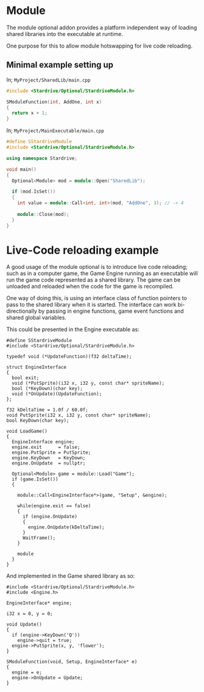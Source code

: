 Module
======

The module optional addon provides a platform independent way of loading shared libraries into the executable at runtime. 

One purpose for this to allow module hotswapping for live code reloading.

Minimal example setting up
--------------------------

In; `MyProject/SharedLib/main.cpp`

```cpp
#include <Stardrive/Optional/StardriveModule.h>

SModuleFunction(int, AddOne, int x)
{
  return x + 1;
}
```

In; `MyProject/MainExecutable/main.cpp`

```cpp
#define SStardriveModule
#include <Stardrive/Optional/StardriveModule.h>

using namespace Stardrive;

void main()
{
  Optional<Module> mod = module::Open("SharedLib");

  if (mod.IsSet())
  {
    int value = module::Call<int, int>(mod, "AddOne", 3); // -> 4
    
    module::Close(mod);
  }
}

```


Live-Code reloading example
===========================

A good usage of the module optional is to introduce live code reloading; such as in a computer game, the Game Engine running as an executable will run the game code represented as a shared library. The game can be unloaded and reloaded when the code for the game is recompiled.

One way of doing this, is using an interface class of function pointers to pass to the shared library when it is started. The interface can work bi-directionally by passing in engine functions, game event functions and shared global variables.

This could be presented in the Engine executable as:

```
#define SStardriveModule
#include <Stardrive/Optional/StardriveModule.h>

typedef void (*UpdateFunction)(f32 deltaTime);

struct EngineInterface
{
  bool exit;
  void (*PutSprite)(i32 x, i32 y, const char* spriteName);
  bool (*KeyDown)(char key);
  void (*OnUpdate)(UpdateFunction);
};

f32 kDeltaTime = 1.0f / 60.0f;
void PutSprite(i32 x, i32 y, const char* spriteName);
bool KeyDown(char key);

void LoadGame()
{
  EngineInterface engine;
  engine.exit      = false;
  engine.PutSprite = PutSprite;
  engine.KeyDown   = KeyDown;
  engine.OnUpdate  = nullptr;
  
  Optional<Module> game = module::Load("Game");
  if (game.IsSet())
  {
    
    module::Call<EngineInterface*>(game, "Setup", &engine);
    
    while(engine.exit == false)
    {
      if (engine.OnUpdate)
      {
        engine.OnUpdate(kDeltaTime);
      }
      WaitFrame();
    }

    module
  }
}
```

And implemented in the Game shared library as so:

```
#include <Stardrive/Optional/StardriveModule.h>
#include <Engine.h>

EngineInterface* engine;

i32 x = 0, y = 0;

void Update()
{
  if (engine->KeyDown('Q'))
    engine->quit = true;
  engine->PutSprite(x, y, 'flower');
}

SModuleFunction(void, Setup, EngineInterface* e)
{
  engine = e;
  engine->OnUpdate = Update;
}
```
